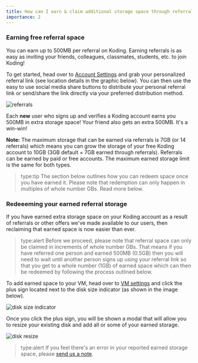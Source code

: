 ```yaml
---
title: How can I earn & claim additional storage space through referrals?
importance: 2
---
```


### Earning free referral space
You can earn up to 500MB per referral on Koding. Earning referrals is as easy as
inviting your friends, colleagues, classmates, students, etc. to join Koding!

To get started, head over to [Account Settings](https://koding.com/Account/Referral) and
grab your personalized referral link (see location details in the graphic below).
You can then use the easy to use social media share buttons to distribute your personal
referral link or send/share the link directly via your preferred distribution method.

![referrals](/faq/redeem-referrals/referral.png)

Each **new** user who signs up and verifies a Koding account earns you 500MB in extra
storage space! Your friend also gets an extra 500MB. It's a win-win!

**Note:** The maximum storage that can be earned via referrals is 7GB (or 14 referrals) which
means you can grow the storage of your free Koding account to 10GB (3GB default + 7GB earned
through referrals). Referrals can be earned by paid or free accounts. The maximum earned storage
limit is the same for both types.

> type:tip
> The section below outlines how you can redeem space once you have earned it. Please
> note that redemption can only happen in multiples of whole number GBs. Read more below.

### Redeeeming your earned referral storage
If you have earned extra storage space on your Koding account as a result of referrals
or other offers we've made available to our users, then reclaiming that earned space
is now easier than ever.

> type:alert
> Before we proceed, please note that referral space can only be claimed in increments of
> whole number GBs. That means if you have referred one person and earned 500MB (0.5GB) then
> you will need to wait until another person signs up using your referral link so that you get to a
> whole number (1GB) of earned space which can then be redeemed by following the process
> outlined below.

To add earned space to your VM, head over to [VM settings](http://learn.koding.com/guides/understanding-vm-panel/) and click the plus sign located
next to the disk size indicator (as shown in the image below).

![disk size indicator](/faq/redeem-referrals/resizedisk.png)

Once you click the plus sign, you will be shown a modal that will allow you to resize
your existing disk and add all or some of your earned storage.

![disk resize](/faq/redeem-referrals/resizeaction.png)

> type:alert
> If you feel there's an error in your reported earned storage space, please [send us a note](mailto:support@koding.com).

